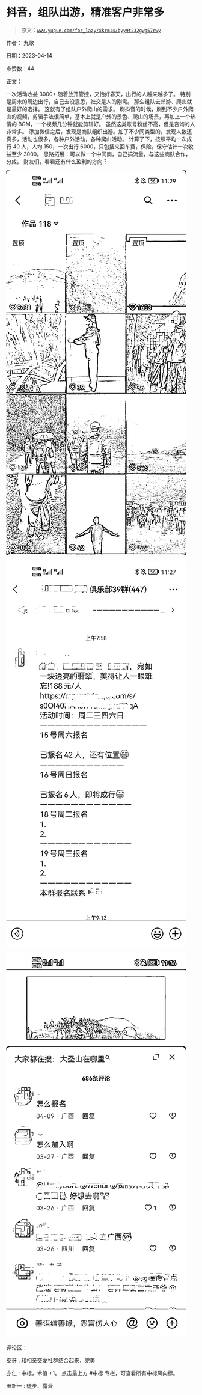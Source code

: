 # 抖音，组队出游，精准客户非常多

> 原文：[`www.yuque.com/for_lazy/xkrm14/byy9t232gwg57rwy`](https://www.yuque.com/for_lazy/xkrm14/byy9t232gwg57rwy)

作者： 九歌

日期：2023-04-14

点赞数：44

正文：

一次活动收益 3000+ 随着放开管控，又恰好春天，出行的人越来越多了。 特别是周末的周边出行，自己去没意思，社交是人的刚需。 那么组队去郊游、爬山就是最好的选择。 这就有了组队户外爬山的需求。 刷抖音的时候，刷到不少户外爬山的视频，剪辑手法很简单，基本上就是户外的景色、爬山的场景，再加上一个热情的 BGM，一个视频几分钟就能剪辑好。 虽然这类账号粉丝不高，但是咨询的人非常多。 添加微信之后，发现是商队组织出游。加了不少同类型的，发现人数还真多，活动也很多，各种户外活动，各种爬山活动。 计算了下，按照平均一次成行 40 人，人均 150，一次出行 6000，只包括来回车费，保险。保守估计一次收益至少 3000。 思路拓展：可以做一个中间商，自己搞流量，与这些商队合作，分成。 财友们，看看还有什么盈利的方向？

![](img/5fe6b2d30cbc5f7377776f229c160982.png)

![](img/1ffcab318712b2179fcc093d4807b973.png)

![](img/e17486324e96d82a0820bbe8669fc1b1.png)

评论区：

巫哥 : 和相亲交友社群结合起来，完美

亦仁 : 中标，术值 +1。 点击最上方 #中标 专栏，可查看所有中标风向标。

田新一 : 徒步、露营



